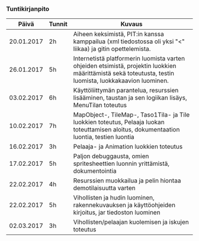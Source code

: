 ### Tuntikirjanpito
Päivä | Tunnit | Kuvaus
--------------- | ----- | ------
20.01.2017 | 2h | Aiheen keksimistä, PIT:in kanssa kamppailua (xml tiedostossa oli yksi "<" liikaa) ja gitin opettelemista.
26.01.2017 | 5h | Internetistä platformerin luomista varten ohjeiden etsimistä, projektin luokkien määrittämistä sekä toteutusta, testin luomista, luokkakaavion luominen.
03.02.2017 | 6h | Käyttöliittymän parantelua, resurssien lisääminen, taustan ja sen logiikan lisäys, MenuTilan toteutus
10.02.2017 | 7h | MapObject-, TileMap-, Taso1Tila- ja Tile luokkien toteutus, Pelaaja luokan toteuttamisen aloitus, dokumentaation luontia, testien luontia
16.02.2017 | 3h | Pelaaja- ja Animation luokkien toteutus
17.02.2017 | 5h | Paljon debuggausta, omien spritesheettien luonnin yrittämistä, dokumentointia
22.02.2017 | 4h | Resurssien muokkailua ja pelin hiontaa demotilaisuutta varten
22.02.2017 | 5h | Vihollisten ja hudin luominen, rakennekuvauksen ja käyttöohjeiden kirjoitus, jar tiedoston luominen
02.03.2017 | 3h | Vihollisten/pelaajan kuolemisen ja iskujen toteutus
